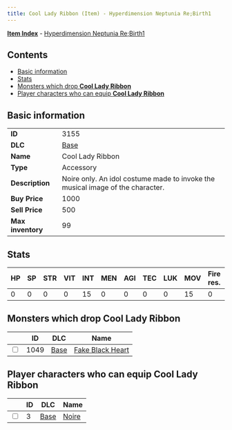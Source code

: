 ```yaml
---
title: Cool Lady Ribbon (Item) - Hyperdimension Neptunia Re;Birth1
---
```


[**Item Index**](/neptunia/rb1/item/index.html) - [Hyperdimension Neptunia Re;Birth1](/neptunia/rb1)

## Contents

- [Basic information](#basic-information)
- [Stats](#stats)
- [Monsters which drop **Cool Lady Ribbon**](#monsters-which-drop-cool-lady-ribbon)
- [Player characters who can equip **Cool Lady Ribbon**](#player-characters-who-can-equip-cool-lady-ribbon)

## Basic information

|   |   |
| -- | -- |
| **ID** | 3155 |
| **DLC** | [Base](/neptunia/rb1/dlc/1-base.html) |
| **Name** | Cool Lady Ribbon |
| **Type** | Accessory |
| **Description** | Noire only. An idol costume made to invoke the musical image of the character. |
| **Buy Price** | 1000 |
| **Sell Price** | 500 |
| **Max inventory** | 99 |


## Stats

| HP | SP | STR | VIT | INT | MEN | AGI | TEC | LUK | MOV | Fire res. | Ice res. | Wind res. | Lightning res. |
| -- | -- | --- | --- | --- | --- | --- | --- | --- | --- | --------- | -------- | --------- | -------------- |
| 0 | 0 | 0 | 0 | 15 | 0 | 0 | 0 | 0 | 15 | 0 | 0 | 0 | 0 |


## Monsters which drop **Cool Lady Ribbon**

|    | ID | DLC | Name |
| -- | -- | --- | ---- |
| <input type="checkbox" id="rb1-monster-1-1049" class="trackbox" /> | 1049 | [Base](/neptunia/rb1/dlc/1-base.html) | [Fake Black Heart](/neptunia/rb1/monster/1-1049-fake-black-heart.html) |


## Player characters who can equip **Cool Lady Ribbon**

|    | ID | DLC | Name |
| -- | -- | --- | ---- |
| <input type="checkbox" id="rb1-player-1-3" class="trackbox" /> | 3 | [Base](/neptunia/rb1/dlc/1-base.html) | [Noire](/neptunia/rb1/player/1-3-noire.html) |
